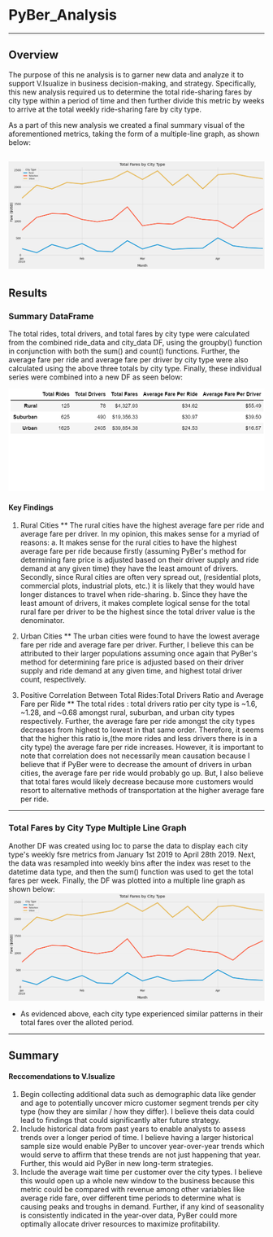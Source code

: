 # PyBer_Analysis
---
## Overview
The purpose of this ne analysis is to garner new data and analyze it to support V.Isualize in business decision-making, and strategy. Specifically, this new analysis required us to determine the total ride-sharing fares by city type within a period of time and then further divide this metric by weeks to arrive at the total weekly ride-sharing fare by city type.

As a part of this new analysis we created a final summary visual of the aforementioned metrics, taking the form of a multiple-line graph, as shown below: 

![](Analysis/PyBer_fare_summary.png)
---
## Results
### Summary DataFrame
The total rides, total drivers, and total fares by city type were calculated from the combined ride_data and city_data DF, using the groupby() function in conjunction with both the sum() and count() functions. Further, the average fare per ride and average fare per driver by city type were also calculated using the above three totals by city type. Finally, these individual series were combined into a new DF as seen below:

![](Analysis/PyBer_challenge_summary_df.png)
#### Key Findings
1. Rural Cities
  ** The rural cities have the highest average fare per ride and average fare per driver. In my opinion,      this makes sense for a myriad of reasons:
      a. It makes sense for the rural cities to have the highest average fare per ride because firstly            (assuming PyBer's method for determining fare price is adjusted based on their driver supply              and ride demand at any given time) they have the least amount of drivers. Secondly, since Rural          cities are often very spread out, (residential plots, commercial plots, industrial plots, etc.)          it is likely that they would have longer distances to travel when ride-sharing. 
      b. Since they have the least amount of drivers, it makes complete logical sense for the total rural          fare per driver to be the highest since the total driver value is the denominator.
      
2. Urban Cities
  ** The urban cities were found to have the lowest average fare per ride and average fare per driver.        Further, I believe this can be attributed to their larger populations assuming once again that            PyBer's method for determining fare price is adjusted based on their driver supply and ride demand        at any given time, and highest total driver count, respectively.
  
3. Positive Correlation Between Total Rides:Total Drivers Ratio and Average Fare per Ride
  ** The total rides : total drivers ratio per city type is ~1.6, ~1.28, and ~0.68 amongst rural,              suburban, and urban city types respectively. Further, the average fare per ride amongst the city          types decreases from highest to lowest in that same order. Therefore, it seems that the higher this      ratio is,(the more rides and less drivers there is in a city type) the average fare per ride              increases. However, it is important to note that correlation does not necessarily mean causation          because I believe that if PyBer were to decrease the amount of drivers in urban cities, the average      fare per ride would probably go up. But, I also believe that total fares would likely decrease            because more customers would resort to alternative methods of transportation at the higher average        fare per ride.
  ---
### Total Fares by City Type Multiple Line Graph
Another DF was created using loc to parse the data to display each city type's weekly fsre metrics from January 1st 2019 to April 28th 2019. Next, the data was resampled into weekly bins after the index was reset to the datetime data type, and then the sum() function was used to get the total fares per week. Finally, the DF was plotted into a multiple line graph as shown below:
![](Analysis/PyBer_fare_summary.png)
* As evidenced above, each city type experienced similar patterns in their total fares over the alloted period.
---
## Summary
#### Reccomendations to V.Isualize
1. Begin collecting additional data such as demographic data like gender and age to potentially uncover micro customer segment trends per city type (how they are similar / how they differ). I believe theis data could lead to findings that could significantly alter future strategy. 
2. Include historical data from past years to enable analysts to assess trends over a longer period of time. I believe having a larger historical sample size would enable PyBer to uncover year-over-year trends which would serve to affirm that these trends are not just happening that year. Further, this would aid PyBer in new long-term strategies.
3. Include the average wait time per customer over the city types. I believe this would open up a whole new window to the business because this metric could be compared with revenue among other variables like average ride fare, over different time periods to determine what is causing peaks and troughs in demand. Further, if any kind of seasonality is consistently indicated in the year-over data, PyBer could more optimally allocate driver resources to maximize profitability.  
